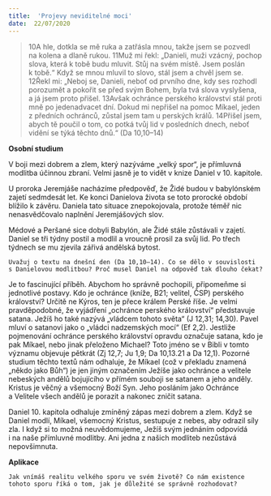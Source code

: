 ```yaml
---
title:  'Projevy neviditelné moci'
date:  22/07/2020
---
```


> <p></p>
> 10A hle, dotkla se mě ruka a zatřásla mnou, takže jsem se pozvedl na kolena a dlaně rukou. 11Muž mi řekl: „Danieli, muži vzácný, pochop slova, která k tobě budu mluvit. Stůj na svém místě. Jsem poslán k tobě.“ Když se mnou mluvil to slovo, stál jsem a chvěl jsem se. 12Řekl mi: „Neboj se, Danieli, neboť od prvního dne, kdy ses rozhodl porozumět a pokořit se před svým Bohem, byla tvá slova vyslyšena, a já jsem proto přišel. 13Avšak ochránce perského království stál proti mně po jedenadvacet dní. Dokud mi nepřišel na pomoc Míkael, jeden z předních ochránců, zůstal jsem tam u perských králů. 14Přišel jsem, abych tě poučil o tom, co potká tvůj lid v posledních dnech, neboť vidění se týká těchto dnů.“ (Da 10,10–14)

**Osobní studium**

V boji mezi dobrem a zlem, který nazýváme „velký spor“, je přímluvná modlitba účinnou zbraní. Velmi jasně je to vidět v knize Daniel v 10. kapitole.

U proroka Jeremjáše nacházíme předpověď, že Židé budou v babylónském zajetí sedmdesát let. Ke konci Danielova života se toto prorocké období blížilo k závěru. Daniela tato situace znepokojovala, protože téměř nic nenasvědčovalo naplnění Jeremjášových slov.

Médové a Peršané sice dobyli Babylón, ale Židé stále zůstávali v zajetí. Daniel se tři týdny postil a modlil a vroucně prosil za svůj lid. Po třech týdnech se mu zjevila zářivá andělská bytost.

`Uvažuj o textu na dnešní den (Da 10,10–14). Co se dělo v souvislosti s Danielovou modlitbou? Proč musel Daniel na odpověď tak dlouho čekat?`

Je to fascinující příběh. Abychom ho správně pochopili, připomeňme si jednotlivé postavy. Kdo je ochránce (kníže, B21; velitel, ČSP) perského království? Určitě ne Kýros, ten je přece králem Perské říše. Je velmi pravděpodobné, že vyjádření „ochránce perského království“ představuje satana. Ježíš ho také nazývá „vládcem tohoto světa“ (J 12,31; 14,30). Pavel mluví o satanovi jako o „vládci nadzemských mocí“ (Ef 2,2). Jestliže pojmenování ochránce perského království opravdu označuje satana, kdo je pak Míkael, nebo jinak přeloženo Michael? Toto jméno se v Bibli v tomto významu objevuje pětkrát (Zj 12,7; Ju 1,9; Da 10,13.21 a Da 12,1). Pozorné studium těchto textů nám odhaluje, že Míkael (což v překladu znamená „někdo jako Bůh“) je jen jiným označením Ježíše jako ochránce a velitele nebeských andělů bojujícího v přímém souboji se satanem a jeho anděly. Kristus je věčný a všemocný Boží Syn. Jeho posláním jako Ochránce a Velitele všech andělů je porazit a nakonec zničit satana.

Daniel 10. kapitola odhaluje zmíněný zápas mezi dobrem a zlem. Když se Daniel modlí, Míkael, všemocný Kristus, sestupuje z nebes, aby odrazil síly zla. I když si to možná ne­uvědomujeme, Ježíš svým jednáním odpovídá i na naše přímluvné modlitby. Ani jedna z našich modliteb nezůstává nepovšimnuta.

**Aplikace**

`Jak vnímáš realitu velkého sporu ve svém životě? Co nám existence tohoto sporu říká o tom, jak je důležité se správně rozhodovat?`